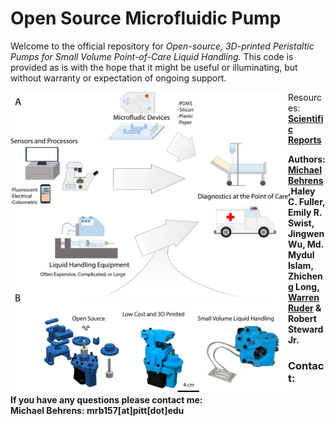 # Open Source Microfluidic Pump


Welcome to the official repository for _Open-source, 3D-printed Peristaltic Pumps for Small Volume Point-of-Care Liquid Handling._  This code is provided as is with the hope that it might be useful or illuminating, but without warranty or expectation of ongoing support.

<img align="left" src="readme/figure 1.webp" height=480px>




Resources: <b> [Scientific Reports](https://www.nature.com/articles/s41598-020-58246-6) 

Authors: [Michael Behrens](https://www.linkedin.com/in/michael-behrens-phd/),Haley C. Fuller, Emily R. Swist, Jingwen Wu, Md. Mydul Islam, Zhicheng Long, [Warren Ruder](https://www.warrenruder.com/) & Robert Steward Jr. 

### Contact:

If you have any questions please contact me:  
Michael Behrens: mrb157[at]pitt[dot]edu
